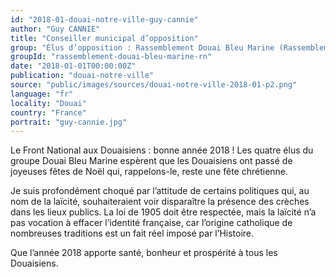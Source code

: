 ```yaml
---
id: "2018-01-douai-notre-ville-guy-cannie"
author: "Guy CANNIE"
title: "Conseiller municipal d’opposition"
group: "Élus d’opposition : Rassemblement Douai Bleu Marine (Rassemblement National)"
groupId: "rassemblement-douai-bleu-marine-rn"
date: "2018-01-01T00:00:00Z"
publication: "douai-notre-ville"
source: "public/images/sources/douai-notre-ville-2018-01-p2.png"
language: "fr"
locality: "Douai"
country: "France"
portrait: "guy-cannie.jpg"
---
```


Le Front National aux Douaisiens : bonne année 2018 !
Les quatre élus du groupe Douai Bleu Marine espèrent que les Douaisiens ont passé de joyeuses fêtes de Noël qui, rappelons-le, reste une fête chrétienne.

Je suis profondément choqué par l’attitude de certains politiques qui, au nom de la laïcité, souhaiteraient voir disparaître la présence des crèches dans les lieux publics. La loi de 1905 doit être respectée, mais la laïcité n’a pas vocation à effacer l’identité française, car l’origine catholique de nombreuses traditions est un fait réel imposé par l’Histoire.

Que l’année 2018 apporte santé, bonheur et prospérité à tous les Douaisiens.
